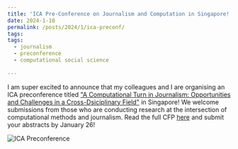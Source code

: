 ```yaml
---
title: 'ICA Pre-Conference on Journalism and Computation in Singapore!'
date: 2024-1-10
permalink: /posts/2024/1/ica-preconf/
tags:
tags:
  - journalism
  - preconference
  - computational social science
  
---
```


I am super excited to announce that my colleagues and I are organising an ICA preconference titled ["A Computational Turn in Journalism: Opportunities and Challenges in a Cross-Dsiciplinary Field"](https://fass.nus.edu.sg/cnm/ica-2024/) in Singapore! We welcome submissions from those who are conducting research at the intersection of computational methods and journalism. Read the full CFP [here](https://fass.nus.edu.sg/cnm/ica-2024/) and submit your abstracts by January 26!


![ICA Preconference](/assets/images/ica-preconf.png)



